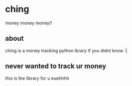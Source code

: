 # ching
money money money!!
## about
ching is a money tracking python ibrary if you didnt know :|
## never wanted to track ur money
this is the library for u euehhhh
